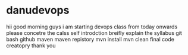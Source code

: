 # danudevops
hii good morning guys
i am starting devops class from today onwards
please concetre the calss
self introdction
breifly explain the syllabus
git bash
github
maven
maven repistory
mvn install
mvn clean
final code
creatopry
thank you
